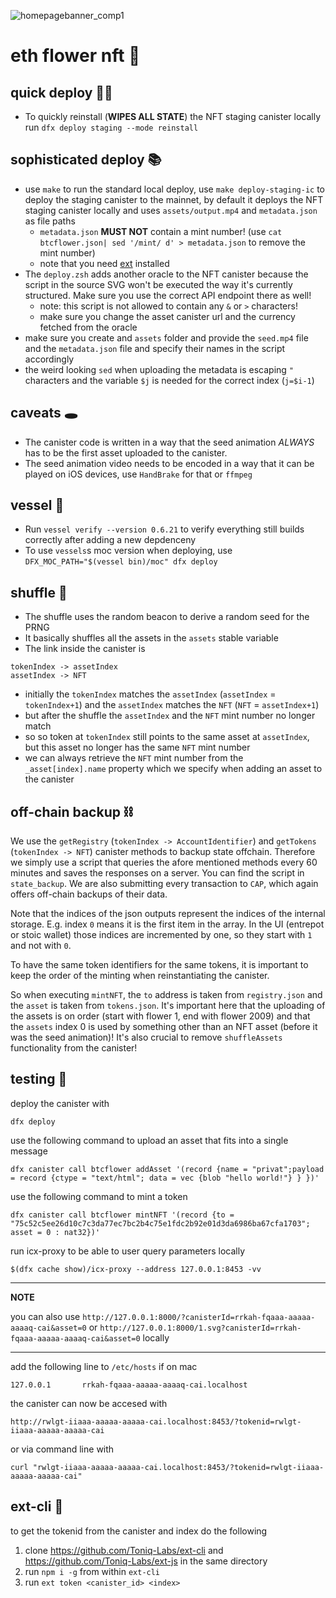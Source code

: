 ![homepagebanner_comp1](https://user-images.githubusercontent.com/32162112/158982003-4b747cfd-32ad-4582-8e24-395b60bc0668.jpg)

# eth flower nft 🌼

## quick deploy 🏃‍♀️

-   To quickly reinstall (**WIPES ALL STATE**) the NFT staging canister locally run `dfx deploy staging --mode reinstall`

## sophisticated deploy 📚

-   use `make` to run the standard local deploy, use `make deploy-staging-ic` to deploy the staging canister to the mainnet, by default it deploys the NFT staging canister locally and uses `assets/output.mp4` and `metadata.json` as file paths
    -   `metadata.json` **MUST NOT** contain a mint number! (use `cat btcflower.json| sed '/mint/ d' > metadata.json` to remove the mint number)
    -   note that you need [ext](#ext) installed
-   The `deploy.zsh` adds another oracle to the NFT canister because the script in the source SVG won't be executed the way it's currently structured. Make sure you use the correct API endpoint there as well!
    -   note: this script is not allowed to contain any `&` or `>` characters!
    -   make sure you change the asset canister url and the currency fetched from the oracle
-   make sure you create and `assets` folder and provide the `seed.mp4` file and the `metadata.json` file and specify their names in the script accordingly
-   the weird looking `sed` when uploading the metadata is escaping `"` characters and the variable `$j` is needed for the correct index (`j=$i-1`)

## caveats 🕳

-   The canister code is written in a way that the seed animation _ALWAYS_ has to be the first asset uploaded to the canister.
-   The seed animation video needs to be encoded in a way that it can be played on iOS devices, use `HandBrake` for that or `ffmpeg`

## vessel 🚢

-   Run `vessel verify --version 0.6.21` to verify everything still builds correctly after adding a new depdenceny
-   To use `vessels`s moc version when deploying, use `DFX_MOC_PATH="$(vessel bin)/moc" dfx deploy`

## shuffle 🔀

-   The shuffle uses the random beacon to derive a random seed for the PRNG
-   It basically shuffles all the assets in the `assets` stable variable
-   The link inside the canister is

```
tokenIndex -> assetIndex
assetIndex -> NFT
```

-   initially the `tokenIndex` matches the `assetIndex` (`assetIndex` = `tokenIndex+1`) and the `assetIndex` matches the `NFT` (`NFT` = `assetIndex+1`)
-   but after the shuffle the `assetIndex` and the `NFT` mint number no longer match
-   so so token at `tokenIndex` still points to the same asset at `assetIndex`, but this asset no longer has the same `NFT` mint number
-   we can always retrieve the `NFT` mint number from the `_asset[index].name` property which we specify when adding an asset to the canister

## off-chain backup ⛓

We use the `getRegistry` (`tokenIndex -> AccountIdentifier`) and `getTokens` (`tokenIndex -> NFT`) canister methods to backup state offchain. Therefore we simply use a script that queries the afore mentioned methods every 60 minutes and saves the responses on a server. You can find the script in `state_backup`. We are also submitting every transaction to `CAP`, which again offers off-chain backups of their data.

Note that the indices of the json outputs represent the indices of the internal storage. E.g. index `0` means it is the first item in the array. In the UI (entrepot or stoic wallet) those indices are incremented by one, so they start with `1` and not with `0`.

To have the same token identifiers for the same tokens, it is important to keep the order of the minting when reinstantiating the canister.

So when executing `mintNFT`, the `to` address is taken from `registry.json` and the `asset` is taken from `tokens.json`. It's important here that the uploading of the assets is on order (start with flower 1, end with flower 2009) and that the `assets` index 0 is used by something other than an NFT asset (before it was the seed animation)! It's also crucial to remove `shuffleAssets` functionality from the canister!

## testing 🧪

deploy the canister with

```
dfx deploy
```

use the following command to upload an asset that fits into a single message

```
dfx canister call btcflower addAsset '(record {name = "privat";payload = record {ctype = "text/html"; data = vec {blob "hello world!"} } })'
```

use the following command to mint a token

```
dfx canister call btcflower mintNFT '(record {to = "75c52c5ee26d10c7c3da77ec7bc2b4c75e1fdc2b92e01d3da6986ba67cfa1703"; asset = 0 : nat32})'
```

run icx-proxy to be able to user query parameters locally

```
$(dfx cache show)/icx-proxy --address 127.0.0.1:8453 -vv
```

---

**NOTE**

you can also use `http://127.0.0.1:8000/?canisterId=rrkah-fqaaa-aaaaa-aaaaq-cai&asset=0` or `http://127.0.0.1:8000/1.svg?canisterId=rrkah-fqaaa-aaaaa-aaaaq-cai&asset=0` locally

---

add the following line to `/etc/hosts` if on mac

```
127.0.0.1       rrkah-fqaaa-aaaaa-aaaaq-cai.localhost
```

the canister can now be accesed with

```
http://rwlgt-iiaaa-aaaaa-aaaaa-cai.localhost:8453/?tokenid=rwlgt-iiaaa-aaaaa-aaaaa-cai
```

or via command line with

```
curl "rwlgt-iiaaa-aaaaa-aaaaa-cai.localhost:8453/?tokenid=rwlgt-iiaaa-aaaaa-aaaaa-cai"
```

<h2 id="ext">ext-cli 🔌</h2>

to get the tokenid from the canister and index do the following

1. clone https://github.com/Toniq-Labs/ext-cli and https://github.com/Toniq-Labs/ext-js in the same directory
2. run `npm i -g` from within `ext-cli`
3. run `ext token <canister_id> <index>`
